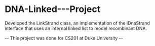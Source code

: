 # DNA-Linked---Project

Developed the LinkStrand class, an implementation of the IDnaStrand interface that uses an internal linked list to model recombinant DNA.


-- This project was done for CS201 at Duke University -- 
